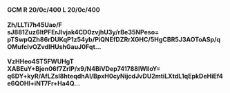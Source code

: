 #### GCM R 20/0c/400 L 20/0c/400
**Zh/LLTi7h45Uao/F**<br/>**sJ881Zuz6ItPFErJIvjak4CD0zvjhU3y/rBe35NPeso=**<br/>**pTSwpQZh86rDUKqP1z54yb/PiQNEfDZRrXGHC/5HgCBR5J3AOToASp/qOMufcIvOZvdIHUshGauJ0Fqt...**<br/><br/>
**VzHHeo4ST5FWUHgT**<br/>**XABEuY+Bjen06f7ZrlP/x9/N4BiVDep741788IWIloY=**<br/>**q6DY+kyR/AfLZsl8hteqdhAI/BpxH0cyNijcdJvDU2mtiLXtdL1qEpkDeHiEf4e6QOHl+iNT7Fr+Ha4Q...**